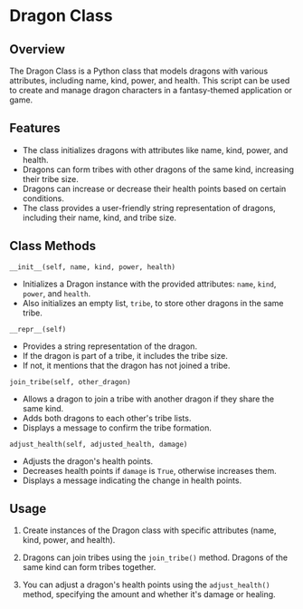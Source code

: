 # Dragon Class

## Overview

The Dragon Class is a Python class that models dragons with various attributes, including name, kind, power, and health.
This script can be used to create and manage dragon characters in a fantasy-themed application or game.

## Features

- The class initializes dragons with attributes like name, kind, power, and health.
- Dragons can form tribes with other dragons of the same kind, increasing their tribe size.
- Dragons can increase or decrease their health points based on certain conditions.
- The class provides a user-friendly string representation of dragons, including their name, kind, and tribe size.

## Class Methods

 `__init__(self, name, kind, power, health)`

- Initializes a Dragon instance with the provided attributes: `name`, `kind`, `power`, and `health`.
- Also initializes an empty list, `tribe`, to store other dragons in the same tribe.

`__repr__(self)`

- Provides a string representation of the dragon.
- If the dragon is part of a tribe, it includes the tribe size.
- If not, it mentions that the dragon has not joined a tribe.

`join_tribe(self, other_dragon)`

- Allows a dragon to join a tribe with another dragon if they share the same kind.
- Adds both dragons to each other's tribe lists.
- Displays a message to confirm the tribe formation.

 `adjust_health(self, adjusted_health, damage)`

- Adjusts the dragon's health points.
- Decreases health points if `damage` is `True`, otherwise increases them.
- Displays a message indicating the change in health points.

## Usage

1. Create instances of the Dragon class with specific attributes (name, kind, power, and health).

2. Dragons can join tribes using the `join_tribe()` method. Dragons of the same kind can form tribes together.

3. You can adjust a dragon's health points using the `adjust_health()` method, specifying the amount and whether it's damage or healing.

